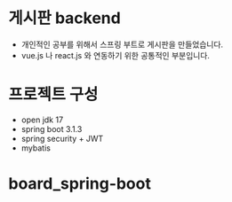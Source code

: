 # 게시판 backend

- 개인적인 공부를 위해서 스프링 부트로 게시판을 만들었습니다.
- vue.js 나 react.js 와 연동하기 위한 공통적인 부분입니다.


# 프로젝트 구성
- open jdk 17
- spring boot 3.1.3
- spring security + JWT
- mybatis
# board_spring-boot
